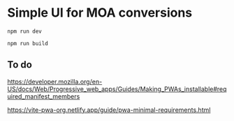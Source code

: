 # Simple UI for MOA conversions

`npm run dev`

`npm run build`

## To do

https://developer.mozilla.org/en-US/docs/Web/Progressive_web_apps/Guides/Making_PWAs_installable#required_manifest_members

https://vite-pwa-org.netlify.app/guide/pwa-minimal-requirements.html
